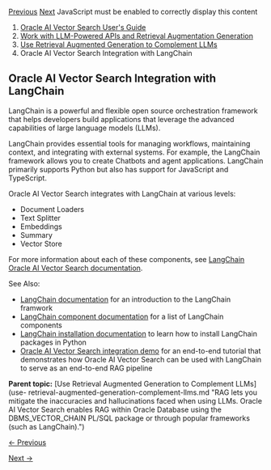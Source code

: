 [Previous](sql-rag-example.md) [Next](supported-clients-and-languages.md)
JavaScript must be enabled to correctly display this content

  1. [Oracle AI Vector Search User's Guide](index.md)
  2. [Work with LLM-Powered APIs and Retrieval Augmentation Generation](work-llm-powered-apis-and-retrieval-augmentation-generation-node.md)
  3. [Use Retrieval Augmented Generation to Complement LLMs](use-retrieval-augmented-generation-complement-llms.md)
  4. Oracle AI Vector Search Integration with LangChain

## Oracle AI Vector Search Integration with LangChain

LangChain is a powerful and flexible open source orchestration framework that
helps developers build applications that leverage the advanced capabilities of
large language models (LLMs).

LangChain provides essential tools for managing workflows, maintaining
context, and integrating with external systems. For example, the LangChain
framework allows you to create Chatbots and agent applications. LangChain
primarily supports Python but also has support for JavaScript and TypeScript.

Oracle AI Vector Search integrates with LangChain at various levels:

  * Document Loaders
  * Text Splitter
  * Embeddings
  * Summary
  * Vector Store

For more information about each of these components, see [LangChain Oracle AI
Vector Search
documentation](https://python.langchain.com/v0.2/docs/integrations/providers/oracleai/).

See Also:

  * [LangChain documentation](https://python.langchain.com/v0.2/docs/introduction/) for an introduction to the LangChain framwork 
  * [LangChain component documentation](https://python.langchain.com/v0.1/docs/integrations/components/) for a list of LangChain components 
  * [LangChain installation documentation](https://python.langchain.com/v0.2/docs/how_to/installation/) to learn how to install LangChain packages in Python 
  * [Oracle AI Vector Search integration demo](https://github.com/langchain-ai/langchain/blob/master/cookbook/oracleai_demo.ipynb) for an end-to-end tutorial that demonstrates how Oracle AI Vector Search can be used with LangChain to serve as an end-to-end RAG pipeline 

**Parent topic:** [Use Retrieval Augmented Generation to Complement LLMs](use-
retrieval-augmented-generation-complement-llms.md "RAG lets you mitigate the
inaccuracies and hallucinations faced when using LLMs. Oracle AI Vector Search
enables RAG within Oracle Database using the DBMS_VECTOR_CHAIN PL/SQL package
or through popular frameworks \(such as LangChain\).")


[← Previous](sql-rag-example.md)

[Next →](supported-clients-and-languages.md)
